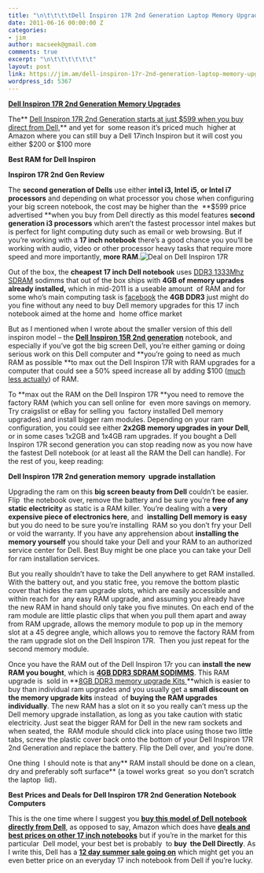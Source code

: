 ```yaml
---
title: "\n\t\t\t\tDell Inspiron 17R 2nd Generation Laptop Memory Upgrades Review\t\t"
date: 2011-06-16 00:00:00 Z
categories:
- jim
author: macseek@gmail.com
comments: true
excerpt: "\n\t\t\t\t\t\t"
layout: post
link: https://jim.am/dell-inspiron-17r-2nd-generation-laptop-memory-upgrades-review/
wordpress_id: 5367
---
```


**[Dell Inspiron 17R 2nd Generation Memory Upgrades](http://www.tkqlhce.com/click-1548159-10273954?url=http%3A%2F%2Fwww.crucial.com%2Fstore%2Faffiliateredirect.asp%3Fimodule%3DCT2KIT51264BC1339%26aid%3D10273954%26cid%3D777292%26subid%3D890%26PRS%3Duscj&cjsku=CT2KIT51264BC1339)**




The** [Dell Inspiron 17R 2nd Generation starts at just $599 when you buy direct from Dell,](http://www.kqzyfj.com/click-1548159-10715248)** and yet for  some reason it’s priced much  higher at Amazon where you can still buy a Dell 17inch Inspiron but it will cost you either $200 or $100 more




**Best RAM for Dell Inspiron**




**Inspiron 17R 2nd Gen Review**




The **second generation of Dells** use either **intel i3, Intel i5, or Intel i7 processors** and depending on what processor you chose when configuring your big screen notebook, the cost may be higher than the  **$599 price advertised **when you buy from Dell directly as this model features **second generation i3 processors** which aren’t the fastest processor intel makes but is perfect for light computing duty such as email or web browsing. But if you’re working with a **17 inch notebook** there’s a good chance you you’ll be working with audio, video or other processor heavy tasks that require more speed and more importantly, **more RAM**.![Deal on Dell Inspiron 17R ](http://www.jim.am/wp-content/uploads/2011/06/Screen-shot-2011-06-16-at-1.41.15-PM.png)




Out of the box, the **cheapest 17 inch Dell notebook** uses [DDR3 1333Mhz SDRAM](http://www.jim.am/best-prices-for-notebook-memory-ddr3-1333mhz-204-pin-sodimms/) sodimms that out of the box ships with **4GB of memory uprades already installed,** which in mid-2011 is a useable amount  of RAM and for some who’s main computing task is [facebook](http://www.facebook.com) the **4GB DDR3** just might do you fine without any need to buy Dell memory upgrades for this 17 inch notebook aimed at the home and  home office market




But as I mentioned when I wrote about the smaller version of this dell inspiron model – the **[Dell Inspiron 15R 2nd generation](http://www.jim.am/dell-inspiron-15r-2nd-generation-laptop-memory-upgrades/)** notebook, and especially if you’ve got the big screen Dell, you’re either gaming or doing serious work on this Dell computer and **you’re going to need as much RAM as possible **to max out the Dell Inspiron 17R with RAM upgrades for a computer that could see a 50% speed increase all by adding $100 ([much less actually](http://www.tkqlhce.com/click-1548159-10273954?url=http%3A%2F%2Fwww.crucial.com%2Fstore%2Faffiliateredirect.asp%3Fimodule%3DCT2KIT51264BC1339%26aid%3D10273954%26cid%3D777292%26subid%3D890%26PRS%3Duscj&cjsku=CT2KIT51264BC1339)) of RAM.




To **max out the RAM on the Dell Inspiron 17R **you need to remove the factory RAM (which you can sell online for  even more savings on memory. Try craigslist or eBay for selling you  factory installed Dell memory upgrades) and install bigger ram modules. Depending on your ram configuration, you could see either **2x2GB memory upgrades in your Dell**, or in some cases 1x2GB and 1x4GB ram upgrades. If you bought a Dell Inspiron 17R second generation you can stop reading now as you now have the fastest Dell notebook (or at least all the RAM the Dell can handle). For the rest of you, keep reading:




**Dell Inspiron 17R 2nd generation memory  upgrade installation**




Upgrading the ram on this **big screen beauty from Dell** couldn’t be easier. Flip  the notebook over, remove the battery and be sure you’re **free of any static electricity** as static is a RAM killer. You’re dealing with a **very expensive piece of electronics here**, and  **installing Dell memory is easy** but you do need to be sure you’re installing  RAM so you don’t fry your Dell or void the warranty. If you have any apprehension about **installing the memory yourself** you should take your Dell and your RAM to an authorized service center for Dell. Best Buy might be one place you can take your Dell for ram installation services.




But you really shouldn’t have to take the Dell anywhere to get RAM installed. With the battery out, and you static free, you remove the bottom plastic cover that hides the ram upgrade slots, which are easily accessible and within reach for  any easy RAM upgrade, and assuming you already have the new RAM in hand should only take you five minutes. On each end of the ram module are little plastic clips that when you pull them apart and away from RAM upgrade, allows the memory module to pop up in the memory slot at a 45 degree angle, which allows you to remove the factory RAM from the ram upgrade slot on the Dell Inspiron 17R.  Then you just repeat for the second memory module.




Once you have the RAM out of the Dell Inspiron 17r you can **install the new RAM you bought**, which is **[4GB DDR3 SDRAM SODIMMS](http://www.dpbolvw.net/click-1548159-10273954?url=http%3A%2F%2Fwww.crucial.com%2Fstore%2Faffiliateredirect.asp%3Fimodule%3DCT51264BC1339%26aid%3D10273954%26cid%3D777292%26subid%3D890%26PRS%3Duscj&cjsku=CT51264BC1339)**. This RAM upgrade is  sold in **[8GB DDR3 memory upgrade Kits ](http://www.tkqlhce.com/click-1548159-10273954?url=http%3A%2F%2Fwww.crucial.com%2Fstore%2Faffiliateredirect.asp%3Fimodule%3DCT2KIT51264BC1339%26aid%3D10273954%26cid%3D777292%26subid%3D890%26PRS%3Duscj&cjsku=CT2KIT51264BC1339)**which is easier to buy than individual ram upgrades and you usually get a **small discount on the memory upgrade kits** instead  of **buying the RAM upgrades individually**. The new RAM has a slot on it so you really can’t mess up the Dell memory upgrade installation, as long as you take caution with static electricity. Just seat the bigger RAM for Dell in the new ram sockets and when seated, the  RAM module should click into place using those two little tabs, screw the plastic cover back onto the bottom of your Dell Inspiron 17R 2nd Generation and replace the battery. Flip the Dell over, and  you’re done.




One thing  I should note is that any** RAM install should be done on a clean, dry and preferably soft surface** (a towel works great  so you don’t scratch the laptop  lid).




**Best Prices and Deals for Dell Inspiron 17R 2nd Generation Notebook Computers**




This is the one time where I suggest you **[buy this model of Dell notebook directly from Dell](http://www.tkqlhce.com/click-1548159-10639500)**, as opposed to say, Amazon which does have **[deals and best prices on other 17 inch notebooks](http://www.amazon.com/gp/redirect.html?ie=UTF8&location=http%3A%2F%2Fwww.amazon.com%2Fs%3Fie%3DUTF8%26x%3D0%26ref_%3Dnb_sb_noss%26y%3D0%26field-keywords%3D17%2520inch%2520laptop%26url%3Dsearch-alias%253Daps%23&tag=ramseeker-20&linkCode=ur2&camp=1789&creative=390957)** but if you’re in the market for this particular  Dell model, your best bet is probably  to **buy  the Dell Directly**. As I write this, Dell has a **[12 day summer sale going on](http://www.tkqlhce.com/click-1548159-10639500)** which might get you an even better price on an everyday 17 inch notebook from Dell if you’re lucky.


		
